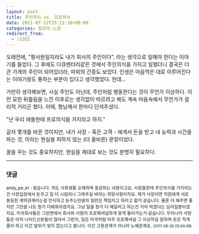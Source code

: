 ```yaml
---
layout: post
title: 주인의식 vs. 프로의식
date: 2011-07-12T15:11:18+09:00
categories: 일상의-느낌
redirect_from:
  - /2351
---
```


오래전에, "평사원일지라도 내가 회사의 주인이다", 라는 생각으로 일해야 한다는 이야기를 들었다. 그 후에도 다큐멘터리같은 것에서 주인의식을 가지고 일했더니 결국은 더 큰 가게의 주인이 되어있더라, 따위의 간증도 보았다. 인생은 마음먹은 대로 이루어진다는 이야기랑도 통하는 부분이 있다고 생각했었다. 헌데...

가만히 생각해보면, 사실 주인도 아닌데, 주인처럼 행동한다는 것이 무언가 이상하다. 이런 묘한 뒤틀림을 느낀 이후로는 생각없이 따르려고 해도 계속 마음속에서 무언가가 걸리적 거리곤 했다. 이때, 형님께서 한마디 던져주셨다.

"난 우리 애들한테 프로의식을 가지라고 하지."

글자 몇개를 바꾼 것이지만, 내가 사장 - 혹은 고객 - 에게서 돈을 받고 내 능력과 시간을 파는 것, 이라는 현실을 피하지 않는 (더 올바른) 문장이었다.

꿈을 꾸는 것도 중요하지만, 현실을 제대로 보는 것도 분명히 필요하다.

* * *

### 댓글



<!--- cmt:1211 --->
<!--- mail: --->
<!--- parent:0 --->

<small class=comment>andy_pe_kr : 맞습니다. 저도 사회생활 오래하며 동감하는 내용이고요. 사원들한테 주인의식을 가지라는건 사장입장에서 돈주고 일 더 시킬려니 그래주길 바라는 희망사항이지요. 제가 사장이면 직원에게 서로 동등한 계약관계라는걸 인식하고 돈주는만큼의 일만은 책임지고 하라고 할거 같습니다. 물론 더 해주면 좋지만 그만큼 나도 뭔가 더해줘야겠지요. 그냥 일을 뭔가 더 해달라고 하는건 거저 먹겠다는 심리일뿐이겠지요. 미국회사들은 그런면에서 회사와 사원이 프로페셔널하게 맞게 돌아가는거 같습니다. 우리나라 사장들은 아직 나이드신분들이 많아서 그런지, 일은 미국처럼 아주 프로페셔널 그 이상하길 원하며 돈은 적게줄라 하고 이건 앞뒤가 맞지 않는다고 봅니다.  이건 고용관계가 아니라 노예관계죠. <small>(2011-08-26 05:04:48)</small></small>

